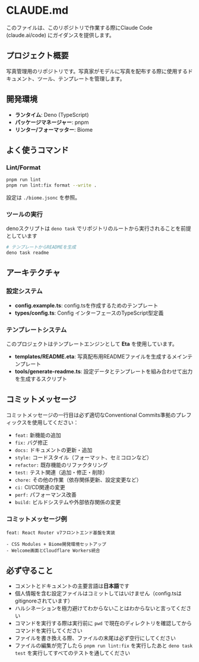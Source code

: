 # CLAUDE.md

このファイルは、このリポジトリで作業する際にClaude Code (claude.ai/code) にガイダンスを提供します。

## プロジェクト概要

写真管理用のリポジトリです。写真家がモデルに写真を配布する際に使用するドキュメント、ツール、テンプレートを管理します。

## 開発環境

- **ランタイム**: Deno (TypeScript)
- **パッケージマネージャー**: pnpm
- **リンター/フォーマッター**: Biome

## よく使うコマンド

### Lint/Format
```bash
pnpm run lint
pnpm run lint:fix format --write .
```

設定は `./biome.jsonc` を参照。

### ツールの実行
denoスクリプトは `deno task` でリポジトリのルートから実行されることを前提としています

```bash
# テンプレートからREADMEを生成
deno task readme
```

## アーキテクチャ

### 設定システム
- **config.example.ts**: config.tsを作成するためのテンプレート
- **types/config.ts**: Config インターフェースのTypeScript型定義

### テンプレートシステム
このプロジェクトはテンプレートエンジンとして **Eta** を使用しています。

- **templates/README.eta**: 写真配布用READMEファイルを生成するメインテンプレート
- **tools/generate-readme.ts**: 設定データとテンプレートを組み合わせて出力を生成するスクリプト

## コミットメッセージ

コミットメッセージの一行目は必ず適切なConventional Commits準拠のプレフィックスを使用してください：

- `feat:` 新機能の追加
- `fix:` バグ修正
- `docs:` ドキュメントの更新・追加
- `style:` コードスタイル（フォーマット、セミコロンなど）
- `refactor:` 既存機能のリファクタリング
- `test:` テスト関連（追加・修正・削除）
- `chore:` その他の作業（依存関係更新、設定変更など）
- `ci:` CI/CD関連の変更
- `perf:` パフォーマンス改善
- `build:` ビルドシステムや外部依存関係の変更

### コミットメッセージ例
```
feat: React Router v7フロントエンド基盤を実装

- CSS Modules + Biome開発環境セットアップ
- Welcome画面とCloudflare Workers統合
```

## 必ず守ること

- コメントとドキュメントの主要言語は**日本語**です
- 個人情報を含む設定ファイルはコミットしてはいけません（config.tsはgitignoreされています）
- ハルシネーションを極力避けてわからないことはわからないと言ってください
- コマンドを実行する際は実行前に `pwd` で現在のディレクトリを確認してからコマンドを実行してください
- ファイルを書き換える際、ファイルの末尾は必ず空行にしてください
- ファイルの編集が完了したら `pnpm run lint:fix` を実行したあと `deno task test` を実行してすべてのテストを通してください
